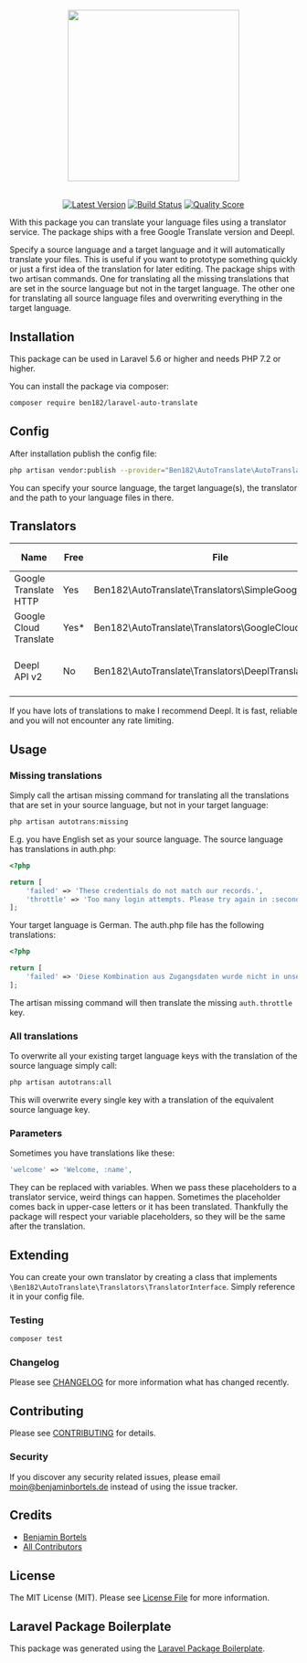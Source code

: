 <h6 align="center">
    <img src="https://i.ibb.co/5hhcPSH/defile-de-mode-1.png" width="300"/>
</h6>

<p align="center"><a href="https://github.com/ben182/laravel-auto-translate/releases"><img src="https://camo.githubusercontent.com/7aeaaffdab372bb7f1a7bc771400d9e18295916b/68747470733a2f2f696d672e736869656c64732e696f2f6769746875622f72656c656173652f62656e3138322f6c61726176656c2d6175746f2d7472616e736c6174652e7376673f7374796c653d666c61742d737175617265" alt="Latest Version" data-canonical-src="https://img.shields.io/github/release/ben182/laravel-auto-translate.svg?style=flat-square" style="max-width:100%;"></a>
<a href="https://travis-ci.org/ben182/laravel-auto-translate" rel="nofollow"><img src="https://camo.githubusercontent.com/8c01aa130a16fabf6a8e313719f4f274c7c401b4/68747470733a2f2f696d672e736869656c64732e696f2f7472617669732f62656e3138322f6c61726176656c2d6175746f2d7472616e736c6174652f6d61737465722e7376673f7374796c653d666c61742d737175617265" alt="Build Status" data-canonical-src="https://img.shields.io/travis/ben182/laravel-auto-translate/master.svg?style=flat-square" style="max-width:100%;"></a>
<a href="https://scrutinizer-ci.com/g/ben182/laravel-auto-translate" rel="nofollow"><img src="https://camo.githubusercontent.com/a2132ab348aaaeae4e0cfee432965a86b8d6b7af/68747470733a2f2f696d672e736869656c64732e696f2f7363727574696e697a65722f672f62656e3138322f6c61726176656c2d6175746f2d7472616e736c6174652e7376673f7374796c653d666c61742d737175617265" alt="Quality Score" data-canonical-src="https://img.shields.io/scrutinizer/g/ben182/laravel-auto-translate.svg?style=flat-square" style="max-width:100%;"></a></p>

With this package you can translate your language files using a translator service. The package ships with a free Google Translate version and Deepl.

Specify a source language and a target language and it will automatically translate your files. This is useful if you want to prototype something quickly or just a first idea of the translation for later editing. The package ships with two artisan commands. One for translating all the missing translations that are set in the source language but not in the target language. The other one for translating all source language files and overwriting everything in the target language.

## Installation

This package can be used in Laravel 5.6 or higher and needs PHP 7.2 or higher.

You can install the package via composer:

```bash
composer require ben182/laravel-auto-translate
```

## Config

After installation publish the config file:

```bash
php artisan vendor:publish --provider="Ben182\AutoTranslate\AutoTranslateServiceProvider"
```

You can specify your source language, the target language(s), the translator and the path to your language files in there.

## Translators

| Name                   | Free | File                                                    | Documentation                       | Available languages |
|------------------------|------|---------------------------------------------------------|-------------------------------------|----------|
| Google Translate HTTP  | Yes  | Ben182\AutoTranslate\Translators\SimpleGoogleTranslator | /                                   | Over 100 |
| Google Cloud Translate | Yes*  | Ben182\AutoTranslate\Translators\GoogleCloudTranslator | [Documentation](https://cloud.google.com/translate/) | Over 100 |
| Deepl API v2           | No   | Ben182\AutoTranslate\Translators\DeeplTranslator        | [Documentation](https://www.deepl.com/docs-api.html) | EN, DE, FR, ES, PT, IT, NL, PL, RU |

If you have lots of translations to make I recommend Deepl. It is fast, reliable and you will not encounter any rate limiting.

## Usage

### Missing translations

Simply call the artisan missing command for translating all the translations that are set in your source language, but not in your target language:

```bash
php artisan autotrans:missing
```

E.g. you have English set as your source language. The source language has translations in auth.php:

```php
<?php

return [
    'failed' => 'These credentials do not match our records.',
    'throttle' => 'Too many login attempts. Please try again in :seconds seconds.',
];
```

Your target language is German. The auth.php file has the following translations:

```php
<?php

return [
    'failed' => 'Diese Kombination aus Zugangsdaten wurde nicht in unserer Datenbank gefunden.',
];
```

The artisan missing command will then translate the missing `auth.throttle` key.

### All translations

To overwrite all your existing target language keys with the translation of the source language simply call:

```bash
php artisan autotrans:all
```

This will overwrite every single key with a translation of the equivalent source language key.

### Parameters

Sometimes you have translations like these:

```php
'welcome' => 'Welcome, :name',
```

They can be replaced with variables. When we pass these placeholders to a translator service, weird things can happen. Sometimes the placeholder comes back in upper-case letters or it has been translated. Thankfully the package will respect your variable placeholders, so they will be the same after the translation.

## Extending

You can create your own translator by creating a class that implements `\Ben182\AutoTranslate\Translators\TranslatorInterface`. Simply reference it in your config file.

### Testing

``` bash
composer test
```

### Changelog

Please see [CHANGELOG](CHANGELOG.md) for more information what has changed recently.

## Contributing

Please see [CONTRIBUTING](CONTRIBUTING.md) for details.

### Security

If you discover any security related issues, please email moin@benjaminbortels.de instead of using the issue tracker.

## Credits

- [Benjamin Bortels](https://github.com/ben182)
- [All Contributors](../../contributors)

## License

The MIT License (MIT). Please see [License File](LICENSE.md) for more information.

## Laravel Package Boilerplate

This package was generated using the [Laravel Package Boilerplate](https://laravelpackageboilerplate.com).
